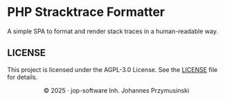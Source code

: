 # PHP Stracktrace Formatter

A simple SPA to format and render stack traces in a human-readable way.

## LICENSE

This project is licensed under the AGPL-3.0 License. See the [LICENSE](LICENSE) file for details.

<div align=center>
&copy; 2025 &middot; jop-software Inh. Johannes Przymusinski
</div>
